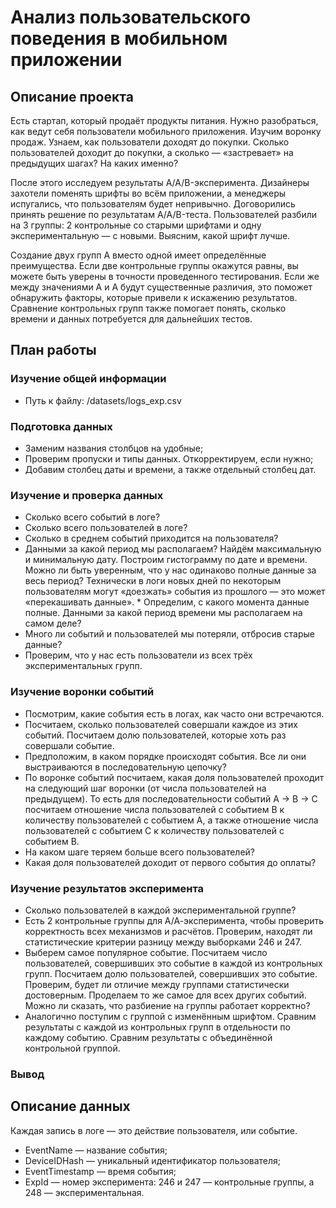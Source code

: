 
# Анализ пользовательского поведения в мобильном приложении

## Описание проекта
Есть стартап, который продаёт продукты питания. Нужно разобраться, как ведут себя пользователи мобильного приложения.
Изучим воронку продаж. Узнаем, как пользователи доходят до покупки. Сколько пользователей доходит до покупки, а сколько — «застревает» на предыдущих шагах? На каких именно?

После этого исследуем результаты A/A/B-эксперимента. Дизайнеры захотели поменять шрифты во всём приложении, а менеджеры испугались, что пользователям будет непривычно. Договорились принять решение по результатам A/A/B-теста. Пользователей разбили на 3 группы: 2 контрольные со старыми шрифтами и одну экспериментальную — с новыми. Выясним, какой шрифт лучше.

Создание двух групп A вместо одной имеет определённые преимущества. Если две контрольные группы окажутся равны, вы можете быть уверены в точности проведенного тестирования. Если же между значениями A и A будут существенные различия, это поможет обнаружить факторы, которые привели к искажению результатов. Сравнение контрольных групп также помогает понять, сколько времени и данных потребуется для дальнейших тестов.



## План работы

### Изучение общей информации
* Путь к файлу: /datasets/logs_exp.csv

### Подготовка данных
* Заменим названия столбцов на удобные;
* Проверим пропуски и типы данных. Откорректируем, если нужно;
* Добавим столбец даты и времени, а также отдельный столбец дат.

### Изучение и проверка данных
* Сколько всего событий в логе?
* Сколько всего пользователей в логе?
* Сколько в среднем событий приходится на пользователя?
* Данными за какой период мы располагаем? Найдём максимальную и минимальную дату. Построим гистограмму по дате и времени. Можно ли быть уверенным, что у нас одинаково полные данные за весь период? Технически в логи новых дней по некоторым пользователям могут «доезжать» события из прошлого — это может «перекашивать данные». * Определим, с какого момента данные полные. Данными за какой период времени мы располагаем на самом деле?
* Много ли событий и пользователей мы потеряли, отбросив старые данные?
* Проверим, что у нас есть пользователи из всех трёх экспериментальных групп.

### Изучение воронки событий
* Посмотрим, какие события есть в логах, как часто они встречаются.
* Посчитаем, сколько пользователей совершали каждое из этих событий. Посчитаем долю пользователей, которые хоть раз совершали событие.
* Предположим, в каком порядке происходят события. Все ли они выстраиваются в последовательную цепочку?
* По воронке событий посчитаем, какая доля пользователей проходит на следующий шаг воронки (от числа пользователей на предыдущем). То есть для последовательности событий A → B → C посчитаем отношение числа пользователей с событием B к количеству пользователей с событием A, а также отношение числа пользователей с событием C к количеству пользователей с событием B.
* На каком шаге теряем больше всего пользователей?
* Какая доля пользователей доходит от первого события до оплаты?

### Изучение результатов эксперимента
* Сколько пользователей в каждой экспериментальной группе?
* Есть 2 контрольные группы для А/А-эксперимента, чтобы проверить корректность всех механизмов и расчётов. Проверим, находят ли статистические критерии разницу между выборками 246 и 247.
* Выберем самое популярное событие. Посчитаем число пользователей, совершивших это событие в каждой из контрольных групп. Посчитаем долю пользователей, совершивших это событие. Проверим, будет ли отличие между группами статистически достоверным. Проделаем то же самое для всех других событий. Можно ли сказать, что разбиение на группы работает корректно?
* Аналогично поступим с группой с изменённым шрифтом. Сравним результаты с каждой из контрольных групп в отдельности по каждому событию. Сравним результаты с объединённой контрольной группой.

### Вывод

## **Описание данных**
Каждая запись в логе — это действие пользователя, или событие.

* EventName — название события;
* DeviceIDHash — уникальный идентификатор пользователя;
* EventTimestamp — время события;
* ExpId — номер эксперимента: 246 и 247 — контрольные группы, а 248 — экспериментальная.
